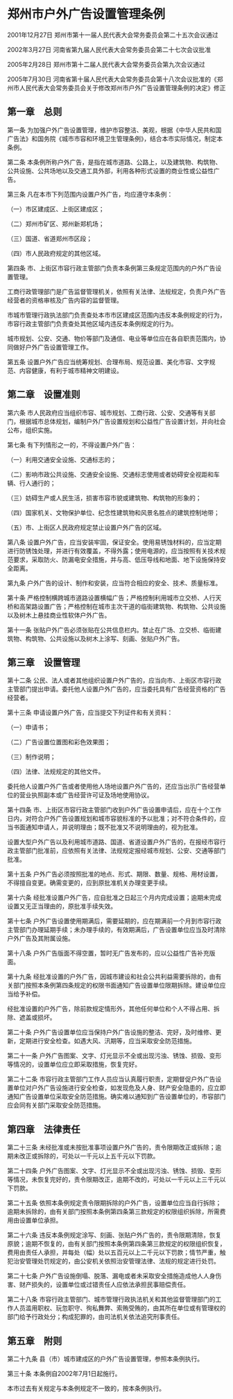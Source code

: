 # 郑州市户外广告设置管理条例

2001年12月27日 郑州市第十一届人民代表大会常务委员会第二十五次会议通过

2002年3月27日 河南省第九届人民代表大会常务委员会第二十七次会议批准

2005年2月28日 郑州市第十二届人民代表大会常务委员会第九次会议通过

2005年7月30日 河南省第十届人民代表大会常务委员会第十八次会议批准的《郑州市人民代表大会常务委员会关于修改郑州市户外广告设置管理条例的决定》修正



## 第一章　总则

第一条 为加强户外广告设置管理，维护市容整洁、美观，根据《中华人民共和国广告法》和国务院《城市市容和环境卫生管理条例》，结合本市实际情况，制定本条例。

第二条 本条例所称户外广告，是指在城市道路、公路上，以及建筑物、构筑物、公共设施、公共场地以及交通工具外部，利用各种形式设置的商业性或公益性广告。

第三条 凡在本市下列范围内设置户外广告，均应遵守本条例：

（一）市区建成区、上街区建成区；

（二）郑州市矿区、郑州新郑机场；

（三）国道、省道郑州市区段；

（四）市人民政府规定的其他区域。

第四条 市、上街区市容行政主管部门负责本条例第三条规定范围内的户外广告设置管理。

工商行政管理部门是广告监督管理机关，依照有关法律、法规规定，负责户外广告经营者的资格审核及广告内容的监督管理。

市城市管理行政执法部门负责查处本市市区建成区范围内违反本条例规定的行为，市容行政主管部门负责查处其他区域内违反本条例规定的行为。

城市规划、公安、交通、物价等部门及通信、电业等单位应在各自职责范围内，协同做好户外广告设置管理工作。

第五条 设置户外广告应当统筹规划、合理布局、规范设置、美化市容、文字规范、内容健康，有利于城市精神文明建设。

## 第二章　设置准则

第六条 市人民政府应当组织市容、城市规划、工商行政、公安、交通等有关部门，根据城市总体规划，编制户外广告设置规划和公益性广告设置计划，并向社会公布，组织实施。

第七条 有下列情形之一的，不得设置户外广告：

（一）利用交通安全设施、交通标志的；

（二）影响市政公共设施、交通安全设施、交通标志使用或者妨碍安全视距和车辆、行人通行的；

（三）妨碍生产或人民生活，损害市容市貌或建筑物、构筑物的形象的；

（四）国家机关、文物保护单位、纪念性建筑物和风景名胜点的建筑控制地带；

（五）市、上街区人民政府规定禁止设置户外广告的区域。

第八条 设置户外广告，应当安装牢固，保证安全。使用易锈蚀材料的，应当定期进行防锈蚀处理，并进行有效覆盖，不得外露；使用电源的，应当按照有关技术规范要求，采取防火、防漏电安全措施，并与高、低压导线和地面、地下设施保持安全距离。

第九条 户外广告的设计、制作和安装，应当符合相应的安全、技术、质量标准。

第十条 严格控制横跨城市道路设置横幅广告；严格控制利用城市立交桥、人行天桥和高架路设置广告；严格控制在城市主次干道的临街建筑物、构筑物、公共设施以及树木上悬挂商业性软体户外广告。

第十一条 张贴户外广告必须张贴在公共信息栏内。禁止在广场、立交桥、临街建筑物、构筑物、公共设施以及树木上涂写、刻画、张贴户外广告。

## 第三章　设置管理

第十二条 公民、法人或者其他组织设置户外广告的，应当向市、上街区市容行政主管部门提出申请。委托他人设置户外广告的，应当委托具有广告经营资格的广告经营者。

第十三条 申请设置户外广告，应当提交下列证件和有关资料：

（一）申请书；

（二）广告设置位置图和彩色效果图；

（三）制作说明；

（四）法律、法规规定的其他文件。

委托他人设置户外广告或者使用他人场地设置户外广告的，还应当出示广告经营单位的营业执照副本或广告经营许可证及场地使用协议。

第十四条 市、上街区市容行政主管部门收到户外广告设置申请后，应在十个工作日内，对符合户外广告设置规划和城市容貌标准的予以批准；对不符合条件的，应当书面通知申请人，并说明理由；既不批准又不说明理由的，视为批准。

设置大型户外广告以及利用城市道路、国道、省道设置户外广告的，在报经市容行政主管部门批准前，应依照有关法律、法规规定报经城市规划、公安、交通等部门批准。

第十五条 户外广告必须按照批准的地点、形式、期限、数量、规格、用材设置，不得擅自变更。确需变更的，应到原批准机关办理变更手续。

第十六条 经批准设置户外广告，应自批准之日起三个月内完成设置；逾期未完成设置又无正当理由的，原批准手续失效。

第十七条 户外广告设置使用期满后，需要延期的，应在期满前一个月到市容行政主管部门办理延期手续；未办理手续的，有效期满后，广告设置单位应当及时清除户外广告及其附属设施。

第十八条 户外广告版面不得空置，暂时无广告发布的，应以公益性广告补充版面。

第十九条 经批准设置的户外广告，因城市建设和社会公共利益需要拆除的，由有关部门按照本条例第四条规定的权限书面通知广告设置单位限期拆除。建设单位应当给予补偿。

经批准设置的户外广告，除前款规定情形外，其他任何单位和个人不得占用、拆除、遮盖或损坏。

第二十条 户外广告设置单位应当保持户外广告设施的整洁、完好，及时维修、更新，定期进行安全检查。如遇大风、汛期等，应当采取安全防范措施。

第二十一条 户外广告图案、文字、灯光显示不全或出现污浊、锈蚀、损毁、变形等情况的，设置单位应立即采取措施，恢复完好。

第二十二条 市容行政主管部门工作人员应当认真履行职责，定期督促户外广告设置单位对户外广告设施进行安全检查，如发现危及人身、财产安全隐患的，应立即通知广告设置单位采取安全防范措施。确实难以通知到广告设置单位的，市容部门应会同有关部门采取安全防范措施。

## 第四章　法律责任

第二十三条 未经批准或未按批准事项设置户外广告的，责令限期改正或拆除；逾期未改正或拆除的，可处以一千元以上五千元以下罚款。

第二十四条 户外广告图案、文字、灯光显示不全或出现污浊、锈蚀、损毁、变形等情况，未恢复完好的，责令限期改正，逾期不改的，可处以一千元以上三千元以下罚款。

第二十五条 依照本条例规定责令限期拆除的户外广告，设置单位应当自行拆除；逾期未拆除的，由有关部门按照本条例第四条第三款规定的权限组织拆除，所需费用由设置单位承担。

第二十六条 违反本条例规定涂写、刻画、张贴户外广告的，责令限期清除，恢复原貌；逾期不恢复的，由有关部门按照本条例第四条第三款规定的权限组织恢复，费用由责任人承担，并每处（幅）处以五百元以上二千元以下罚款；情节严重，触犯治安管理处罚规定的，由公安机关依照治安管理法律、法规的规定进行处罚。

第二十七条 户外广告设施倒塌、脱落、漏电或者未采取安全措施造成他人人身伤害、财产损失的，设置单位或过错责任人应依法承担民事赔偿责任。

第二十八条 市容行政主管部门、城市管理行政执法机关和其他监督管理部门的工作人员滥用职权、玩忽职守、徇私舞弊、索贿受贿的，由其所在单位或有管理权的部门给予行政处分；构成犯罪的，由司法机关依法追究刑事责任。

## 第五章　附则

第二十九条 县（市）城市建成区的户外广告设置管理，参照本条例执行。

第三十条 本条例自2002年7月1日起施行。

本市过去有关规定与本条例规定不一致的，按本条例执行。